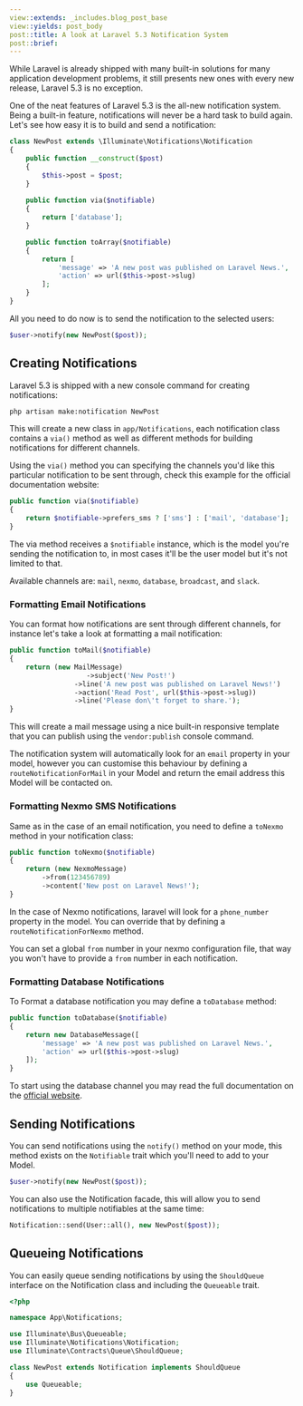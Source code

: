 ```yaml
---
view::extends: _includes.blog_post_base
view::yields: post_body
post::title: A look at Laravel 5.3 Notification System
post::brief: 
---
```


While Laravel is already shipped with many built-in solutions for many application development problems, it still presents new ones with every new release, Laravel 5.3 is no exception.

One of the neat features of Laravel 5.3 is the all-new notification system. Being a built-in feature, notifications will never be a hard task to build again. Let's see how easy it is to build and send a notification:

```php
class NewPost extends \Illuminate\Notifications\Notification
{
	public function __construct($post)
    {
        $this->post = $post;
    }
    
    public function via($notifiable)
    {
        return ['database'];
    }

	public function toArray($notifiable)
	{
		return [
			'message' => 'A new post was published on Laravel News.',
			'action' => url($this->post->slug)
		];
	}
}
```

All you need to do now is to send the notification to the selected users:

```php
$user->notify(new NewPost($post));
```

## Creating Notifications

Laravel 5.3 is shipped with a new console command for creating notifications:

```bash
php artisan make:notification NewPost
```

This will create a new class in `app/Notifications`, each notification class contains a `via()` method as well as different methods for building notifications for different channels.

Using the `via()` method you can specifying the channels you'd like this particular notification to be sent through, check this example for the official documentation website:

```php
public function via($notifiable)
{
    return $notifiable->prefers_sms ? ['sms'] : ['mail', 'database'];
}
```

The via method receives a `$notifiable` instance, which is the model you're sending the notification to, in most cases it'll be the user model but it's not limited to that.

Available channels are: `mail`, `nexmo`, `database`, `broadcast`, and `slack`.

### Formatting Email Notifications

You can format how notifications are sent through different channels, for instance let's take a look at formatting a mail notification:

```php
public function toMail($notifiable)
{
    return (new MailMessage)
    			   ->subject('New Post!')
                ->line('A new post was published on Laravel News!')
                ->action('Read Post', url($this->post->slug))
                ->line('Please don\'t forget to share.');
}
```

This will create a mail message using a nice built-in responsive template that you can publish using the `vendor:publish` console command.

The notification system will automatically look for an `email` property in your model, however you can customise this behaviour by defining a `routeNotificationForMail` in your Model and return the email address this Model will be contacted on.

### Formatting Nexmo SMS Notifications

Same as in the case of an email notification, you need to define a `toNexmo` method in your notification class:

```php
public function toNexmo($notifiable)
{
    return (new NexmoMessage)
		->from(123456789)
		->content('New post on Laravel News!');
}
```

In the case of Nexmo notifications, laravel will look for a `phone_number` property in the model. You can override that by defining a `routeNotificationForNexmo` method.

You can set a global `from` number in your nexmo configuration file, that way you won't have to provide a `from` number in each notification.

### Formatting Database Notifications

To Format a database notification you may define a `toDatabase` method:

```php
public function toDatabase($notifiable)
{
    return new DatabaseMessage([
    	'message' => 'A new post was published on Laravel News.',
		'action' => url($this->post->slug)
    ]);
}
```

To start using the database channel you may read the full documentation on the [official website](https://laravel.com/docs/master/notifications#database-notifications).


## Sending Notifications

You can send notifications using the `notify()` method on your mode, this method exists on the `Notifiable` trait which you'll need to add to your Model.

```php
$user->notify(new NewPost($post));
```

You can also use the Notification facade, this will allow you to send notifications to multiple notifiables at the same time:

```php
Notification::send(User::all(), new NewPost($post));
```

## Queueing Notifications

You can easily queue sending notifications by using the `ShouldQueue` interface on the Notification class and including the `Queueable` trait.

```php
<?php

namespace App\Notifications;

use Illuminate\Bus\Queueable;
use Illuminate\Notifications\Notification;
use Illuminate\Contracts\Queue\ShouldQueue;

class NewPost extends Notification implements ShouldQueue
{
    use Queueable;
}
```
